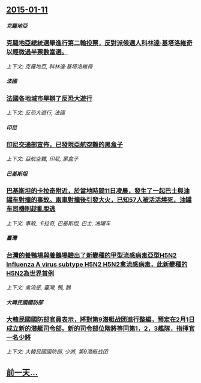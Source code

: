 ## [2015-01-11](/news/2015/01/11/index.md)

##### 克羅地亞
### [ 克羅地亞總統選舉進行第二輪投票，反對派候選人科林達·基塔洛維奇以輕微過半票數當選。 ](/news/2015/01/11/克羅地亞總統選舉進行第二輪投票-反對派候選人科林達-基塔洛維奇以輕微過半票數當選.md)
_上下文: 克羅地亞, 科林達·基塔洛維奇_

##### 法國
### [ 法國各地城市舉辦了反恐大遊行](/news/2015/01/11/法國各地城市舉辦了反恐大遊行.md)
_上下文: 反恐大遊行, 法國_

##### 印尼
### [ 印尼交通部宣佈，已發現亞航空難的黑盒子](/news/2015/01/11/印尼交通部宣佈-已發現亞航空難的黑盒子.md)
_上下文: 亞航空難, 印尼, 黑盒子_

##### 巴基斯坦
### [ 巴基斯坦的卡拉奇附近，於當地時間11日凌晨，發生了一起巴士與油罐车對撞的事故。兩車對撞後引發大火，已知57人被活活燒死，油罐车司機則趁亂脫逃](/news/2015/01/11/巴基斯坦的卡拉奇附近-於當地時間11日凌晨-發生了一起巴士與油罐车對撞的事故-兩車對撞後引發大火-已知57人被活活燒死.md)
_上下文: 事故, 卡拉奇, 巴基斯坦, 巴士, 油罐车_

##### 臺灣
### [ 台灣的養鴨場與養鵝場驗出了新變種的甲型流感病毒亞型H5N2 Influenza A virus subtype H5N2 H5N2禽流感病毒，此新變種的H5N2為世界首例](/news/2015/01/11/台灣的養鴨場與養鵝場驗出了新變種的甲型流感病毒亞型H5N2-Influenza-A-virus-subtype-H5N.md)
_上下文: 禽流感, 臺灣, 鴨, 鵝_

##### 大韓民國國防部
### [ 大韓民國國防部官員表示，將對第9潜艇战团進行整編，預定在2月1日成立新的潜艇司令部。新的司令部位階將等同第1，2，3艦隊，指揮官一名少將](/news/2015/01/11/大韓民國國防部官員表示-將對第9潜艇战团進行整編-預定在2月1日成立新的潜艇司令部-新的司令部位階將等同第1-2-3艦.md)
_上下文: 大韓民國國防部, 少將, 第9潜艇战团_

## [前一天...](/news/2015/01/10/index.md)

